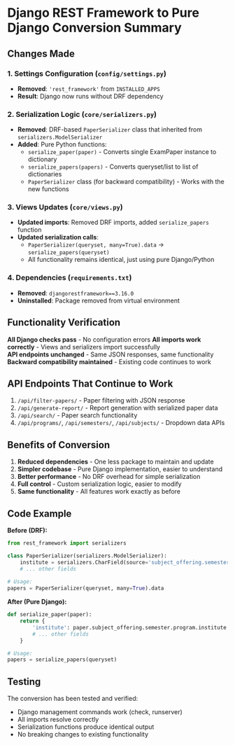 # Django REST Framework to Pure Django Conversion Summary

## Changes Made

### 1. Settings Configuration (`config/settings.py`)
- **Removed**: `'rest_framework'` from `INSTALLED_APPS`
- **Result**: Django now runs without DRF dependency

### 2. Serialization Logic (`core/serializers.py`)
- **Removed**: DRF-based `PaperSerializer` class that inherited from `serializers.ModelSerializer`
- **Added**: Pure Python functions:
  - `serialize_paper(paper)` - Converts single ExamPaper instance to dictionary
  - `serialize_papers(papers)` - Converts queryset/list to list of dictionaries
  - `PaperSerializer` class (for backward compatibility) - Works with the new functions

### 3. Views Updates (`core/views.py`)
- **Updated imports**: Removed DRF imports, added `serialize_papers` function
- **Updated serialization calls**:
  - `PaperSerializer(queryset, many=True).data` → `serialize_papers(queryset)`
  - All functionality remains identical, just using pure Django/Python

### 4. Dependencies (`requirements.txt`)
- **Removed**: `djangorestframework==3.16.0`
- **Uninstalled**: Package removed from virtual environment

## Functionality Verification

 **All Django checks pass** - No configuration errors
 **All imports work correctly** - Views and serializers import successfully  
 **API endpoints unchanged** - Same JSON responses, same functionality
 **Backward compatibility maintained** - Existing code continues to work

## API Endpoints That Continue to Work

1. `/api/filter-papers/` - Paper filtering with JSON response
2. `/api/generate-report/` - Report generation with serialized paper data
3. `/api/search/` - Paper search functionality
4. `/api/programs/`, `/api/semesters/`, `/api/subjects/` - Dropdown data APIs

## Benefits of Conversion

1. **Reduced dependencies** - One less package to maintain and update
2. **Simpler codebase** - Pure Django implementation, easier to understand
3. **Better performance** - No DRF overhead for simple serialization
4. **Full control** - Custom serialization logic, easier to modify
5. **Same functionality** - All features work exactly as before

## Code Example

**Before (DRF):**
```python
from rest_framework import serializers

class PaperSerializer(serializers.ModelSerializer):
    institute = serializers.CharField(source='subject_offering.semester.program.institute.name')
    # ... other fields
    
# Usage:
papers = PaperSerializer(queryset, many=True).data
```

**After (Pure Django):**
```python
def serialize_paper(paper):
    return {
        'institute': paper.subject_offering.semester.program.institute.name,
        # ... other fields
    }

# Usage:
papers = serialize_papers(queryset)
```

## Testing

The conversion has been tested and verified:
- Django management commands work (check, runserver)
- All imports resolve correctly
- Serialization functions produce identical output
- No breaking changes to existing functionality
